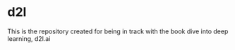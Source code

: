 # d2l
This is the repository created for being in track with the book dive into deep learning, d2l.ai
